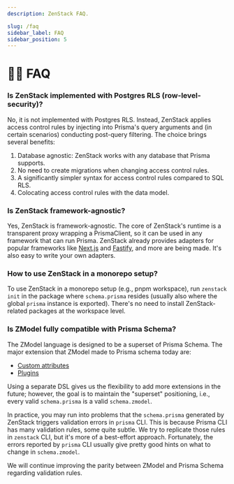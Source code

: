 ```yaml
---
description: ZenStack FAQ.

slug: /faq
sidebar_label: FAQ
sidebar_position: 5
---
```


# 🙋🏻 FAQ

### Is ZenStack implemented with Postgres RLS (row-level-security)?

No, it is not implemented with Postgres RLS. Instead, ZenStack applies access control rules by injecting into Prisma's query arguments and (in certain scenarios) conducting post-query filtering. The choice brings several benefits:

1. Database agnostic: ZenStack works with any database that Prisma supports.
1. No need to create migrations when changing access control rules.
1. A significantly simpler syntax for access control rules compared to SQL RLS.
1. Colocating access control rules with the data model.

### Is ZenStack framework-agnostic?

Yes, ZenStack is framework-agnostic. The core of ZenStack's runtime is a transparent proxy wrapping a PrismaClient, so it can be used in any framework that can run Prisma. ZenStack already provides adapters for popular frameworks like [Next.js](/docs/reference/server-adapters/next) and [Fastify](/docs/reference/server-adapters/fastify), and more are being made. It's also easy to write your own adapters.

### How to use ZenStack in a monorepo setup?

To use ZenStack in a monorepo setup (e.g., pnpm workspace), run `zenstack init` in the package where `schema.prisma` resides (usually also where the global `prisma` instance is exported). There's no need to install ZenStack-related packages at the workspace level.

### Is ZModel fully compatible with Prisma Schema?

The ZModel language is designed to be a superset of Prisma Schema. The major extension that ZModel made to Prisma schema today are:

-   [Custom attributes](/docs/reference/zmodel-language#custom-attributes-and-functions)
-   [Plugins](/docs/category/plugins)

Using a separate DSL gives us the flexibility to add more extensions in the future; however, the goal is to maintain the "superset" positioning, i.e., every valid `schema.prisma` is a valid `schema.zmodel`.

In practice, you may run into problems that the `schema.prisma` generated by ZenStack triggers validation errors in `prisma` CLI. This is because Prisma CLI has many validation rules, some quite subtle. We try to replicate those rules in `zenstack` CLI, but it's more of a best-effort approach. Fortunately, the errors reported by `prisma` CLI usually give pretty good hints on what to change in `schema.zmodel`.

We will continue improving the parity between ZModel and Prisma Schema regarding validation rules.
